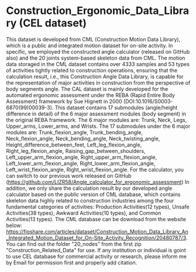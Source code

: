 # Construction_Ergonomic_Data_Library (CEL dataset)
This dataset is developed from CML (Construction Motion Data Library), which is a public and integrated motion dataset for on-site activity. In specific, we employed the constructed angle calculator (released on GitHub also) and the 20 joints system-based skeleton data from CML. The motion data storaged in the CML dataset contains over 4333 samples and 53 types of activities tightly related to construction operations, ensuring that the calculation result, i.e., this Construction Angle Data Library, is capable for the representation of major activities in construction from the perspective of body segments angle.
The CAL dataset is mainly developed for the automated ergonomic assessment under the REBA (Rapid Entire Body Assessment) framework by Sue Hignett in 2000 (DOI:10.1016/S0003-6870(99)00039-3). This dataset contains 17 submodules (angle/height difference in detail) of the 6 major assessment modules (body segment) in the original REBA framework.
The 6 major modules are: Trunk, Neck, Legs, Upper_arms, Lower_arms, and Wrists.
The 17 submodules under the 6 major modules are: Trunk_flexion_angle, Trunk_bending_angle, Neck_flexion_angle, Neck_bending_angle, Neck_twisting_angle, Height_difference_between_feet, Left_leg_flexion_angle, Right_leg_flexion_angle, Raising_gap_between_shoulders, Left_upper_arm_flexion_angle, Right_upper_arm_flexion_angle, Left_lower_arm_flexion_angle, Right_lower_arm_flexion_angle, Left_wrist_flexion_angle, Right_wrist_flexion_angle.
For the calculator, you can switch to our previous work released on GitHub (https://github.com/LIZR58/Angle_calculator_for_ergonomic_assessment)
In addition, we only share the calculation result by our developed angle calculator based on the public version of CML database, which contains skeleton data highly related to construction industries among the four fundamental categories of activities: Production Activities(12 types), Unsafe Activities(38 types), Awkward Activities(10 types), and Common Activities(13 types). The CML database can be download from the website below: https://figshare.com/articles/dataset/Construction_Motion_Data_Library_An_Integrated_Motion_Dataset_for_On-Site_Activity_Recognition/20480787/3. You can find out the folder "20_nodes" from the first zip "Construction_Related_Data" for use.
If any institution or individual is goint to use CEL database for commercial activity or research, please inform me by Email for permission first and properly add citation.
